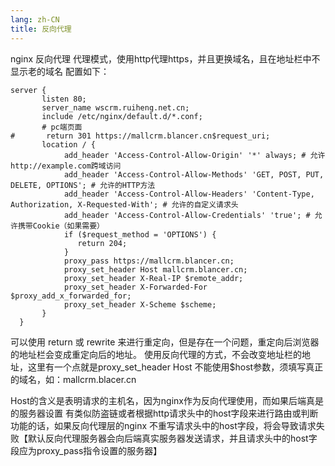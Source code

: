 ```yaml
---
lang: zh-CN
title: 反向代理
---
```


nginx 反向代理 代理模式，使用http代理https，并且更换域名，且在地址栏中不显示老的域名
配置如下：
````
server {
       listen 80;
       server_name wscrm.ruiheng.net.cn;
       include /etc/nginx/default.d/*.conf;
       # pc端页面
#       return 301 https://mallcrm.blancer.cn$request_uri;
       location / {
            add_header 'Access-Control-Allow-Origin' '*' always; # 允许http://example.com跨域访问
            add_header 'Access-Control-Allow-Methods' 'GET, POST, PUT, DELETE, OPTIONS'; # 允许的HTTP方法
            add_header 'Access-Control-Allow-Headers' 'Content-Type, Authorization, X-Requested-With'; # 允许的自定义请求头
            add_header 'Access-Control-Allow-Credentials' 'true'; # 允许携带Cookie（如果需要）
            if ($request_method = 'OPTIONS') {
               return 204;
            }
            proxy_pass https://mallcrm.blancer.cn;
            proxy_set_header Host mallcrm.blancer.cn;
            proxy_set_header X-Real-IP $remote_addr;
            proxy_set_header X-Forwarded-For $proxy_add_x_forwarded_for;
            proxy_set_header X-Scheme $scheme;
       }
  }
````

可以使用 return 或 rewrite 来进行重定向，但是存在一个问题，重定向后浏览器的地址栏会变成重定向后的地址。
使用反向代理的方式，不会改变地址栏的地址，这里有一个点就是proxy_set_header Host 不能使用$host参数，须填写真正的域名，如：mallcrm.blacer.cn

Host的含义是表明请求的主机名，因为nginx作为反向代理使用，而如果后端真是的服务器设置
有类似防盗链或者根据http请求头中的host字段来进行路由或判断功能的话，如果反向代理层的nginx
不重写请求头中的host字段，将会导致请求失败【默认反向代理服务器会向后端真实服务器发送请求，并且请求头中的host字段应为proxy_pass指令设置的服务器】
